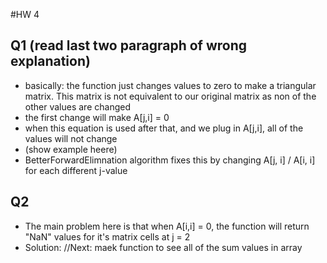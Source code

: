 #HW 4

## Q1 (read last two  paragraph of wrong explanation)
- basically: the function just changes values to zero to make a triangular matrix. This matrix is not equivalent to our original matrix as non of the other values are changed
- the first change will make A[j,i] = 0
- when this equation is used after that, and we plug in A[j,i], all of the values will not change
- (show example heere)
- BetterForwardElimnation algorithm fixes this by changing A[j, i] / A[i, i] for each different j-value
## Q2
- The main problem here is that when A[i,i] = 0, the function will return "NaN" values for it's matrix cells at j = 2
- Solution: 
//Next: maek function to see all of the sum values in array
